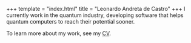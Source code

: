 +++
template = "index.html"
title = "Leonardo Andreta de Castro"
+++
I currently work in the quantum industry, developing software that helps
quantum computers to reach their potential sooner.

To learn more about my work, see my [CV](/cv/).

